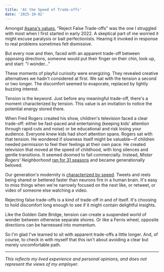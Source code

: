```yaml
---
title: 'At the Speed of Trade-offs'
date: '2025-10-02'
---
```


Amongst [Asana's values](https://asana.com/resources/company-values-examples), "Reject False Trade-offs" was the one I struggled with most when I first started in early 2022. A skeptical part of me worried it might excuse paralysis or bait perfectionists. Hearing it invoked in response to real problems sometimes felt dismissive.

But every now and then, faced with an apparent trade-off between opposing directions, someone would put their finger on their chin, look up, and start: "I wonder…"

These moments of playful curiosity were energizing. They revealed creative alternatives we hadn't considered at first. We sat with the tension a second or two longer. The discomfort seemed to evaporate, replaced by lightly buzzing interest.

Tension is the keyword. Just before any meaningful trade-off, there's a moment characterized by tension. This value is an invitation to notice the potential energy stored there.

When Fred Rogers created his show, children's television faced a clear trade-off: either be fast-paced and entertaining (keeping kids' attention through rapid cuts and noise) or be educational and risk losing your audience. Everyone knew kids had short attention spans. Rogers sat with that tension. He wondered if slowness itself might be valuable—if children needed permission to feel their feelings at their own pace. He created television that moved at the speed of childhood, with long silences and gentle transitions. It seemed doomed to fail commercially. Instead, *Mister Rogers' Neighborhood* [ran for 31 seasons](https://en.wikipedia.org/wiki/Mister_Rogers%27_Neighborhood) and became generationally beloved.

Our generation's modernity is [characterized by speed](https://theconversation.com/slow-media-how-to-renew-debate-in-the-age-of-digital-authoritarianism-113582). Tweets and reels being shared or bettered faster than neurons fire in a human brain. It's easy to miss things when we're narrowly focused on the next like, or retweet, or video of someone else watching a video.

Rejecting false trade-offs is a kind of trade-off in and of itself. It's choosing to hold discomfort long enough to see if it might contain delightful insights.

Like the Golden Gate Bridge, tension can create a suspended world of wonder between otherwise separate shores. Or like a Ferris wheel, opposite directions can be harnessed into momentum.

So I'm glad I've learned to sit with apparent trade-offs a little longer. And, of course, to check in with myself that this isn't about avoiding a clear but merely uncomfortable path.

---

*This reflects my lived experience and personal opinions, and does not represent the views of my employer.*
